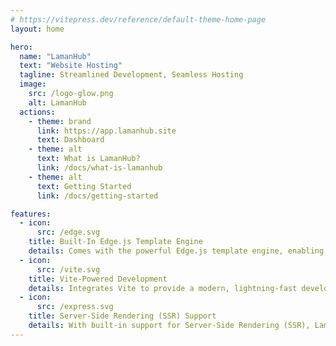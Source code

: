 ```yaml
---
# https://vitepress.dev/reference/default-theme-home-page
layout: home

hero:
  name: "LamanHub"
  text: "Website Hosting"
  tagline: Streamlined Development, Seamless Hosting
  image:
    src: /logo-glow.png
    alt: LamanHub
  actions:
    - theme: brand
      link: https://app.lamanhub.site
      text: Dashboard
    - theme: alt
      text: What is LamanHub?
      link: /docs/what-is-lamanhub
    - theme: alt
      text: Getting Started
      link: /docs/getting-started

features:
  - icon:
      src: /edge.svg
    title: Built-In Edge.js Template Engine
    details: Comes with the powerful Edge.js template engine, enabling you to develop data-driven websites quickly and efficiently using reusable components and layouts.
  - icon:
      src: /vite.svg
    title: Vite-Powered Development
    details: Integrates Vite to provide a modern, lightning-fast development environment, ensuring instant feedback through hot module replacement (HMR) and supercharged build times.
  - icon:
      src: /express.svg
    title: Server-Side Rendering (SSR) Support
    details: With built-in support for Server-Side Rendering (SSR), LamanHub ensures that your websites load faster and rank higher, offering a superior user experience and improved performance.
---
```

